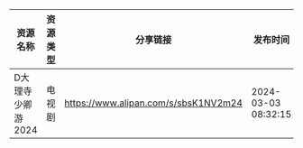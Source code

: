 | 资源名称        | 资源类型 | 分享链接                                 | 发布时间                |
| ----------- | ---- | ------------------------------------ | ------------------- |
| D大理寺少卿游2024 | 电视剧  | https://www.alipan.com/s/sbsK1NV2m24 | 2024-03-03 08:32:15 |
